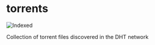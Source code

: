 torrents 
========
![Indexed](https://img.shields.io/badge/indexed-204373-blue)

Collection of torrent files discovered in the DHT network
